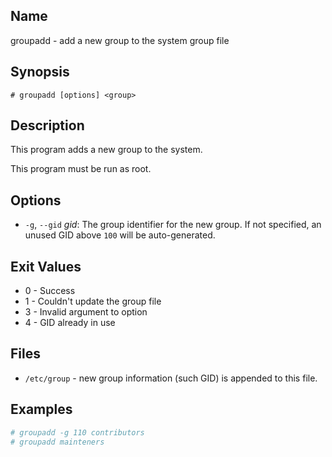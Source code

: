 ## Name

groupadd - add a new group to the system group file

## Synopsis

```**sh
# groupadd [options] <group>
```

## Description

This program adds a new group to the system.

This program must be run as root.

## Options

* `-g`, `--gid` _gid_: The group identifier for the new group. If not specified, an unused GID above `100` will be auto-generated.

## Exit Values

* 0 - Success
* 1 - Couldn't update the group file
* 3 - Invalid argument to option
* 4 - GID already in use

## Files

* `/etc/group` - new group information (such GID) is appended to this file.

## Examples

```sh
# groupadd -g 110 contributors
# groupadd mainteners
```

